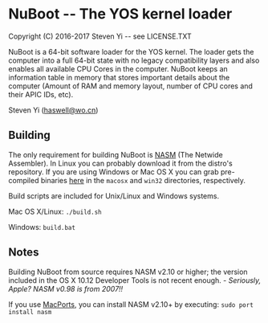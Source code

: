 # NuBoot -- The YOS kernel loader
Copyright (C) 2016-2017 Steven Yi -- see LICENSE.TXT

NuBoot is a 64-bit software loader for the YOS kernel. The loader gets the computer into a full 64-bit state with no legacy compatibility layers and also enables all available CPU Cores in the computer. NuBoot keeps an information table in memory that stores important details about the computer (Amount of RAM and memory layout, number of CPU cores and their APIC IDs, etc).


Steven Yi (haswell@wo.cn)


## Building

The only requirement for building NuBoot is [NASM](http://www.nasm.us/) (The Netwide Assembler). In Linux you can probably download it from the distro's repository. If you are using Windows or Mac OS X you can grab pre-compiled binaries [here](http://www.nasm.us/pub/nasm/releasebuilds/2.12.02/) in the `macosx` and `win32` directories, respectively.

Build scripts are included for Unix/Linux and Windows systems.

Mac OS X/Linux: `./build.sh`

Windows: `build.bat`

## Notes

Building NuBoot from source requires NASM v2.10 or higher; the version included in the OS X 10.12 Developer Tools is not recent enough. - *Seriously, Apple? NASM v0.98 is from 2007!!*

If you use [MacPorts](http://www.macports.org), you can install NASM v2.10+ by executing: `sudo port install nasm`
